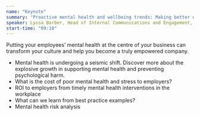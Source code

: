 ```yaml
---
name: "Keynote"
summary: "Proactive mental health and wellbeing trends: Making better workforce decisions &amp; interventions – where to next? 2020 &amp; beyond."
speaker: Lyssa Barber, Head of Internal Communications and Engagement, UBS
start-time: "09:10"
---
```


Putting your employees’ mental health at the centre of your business can transform your culture and help you become a truly empowered company.

- Mental health is undergoing a seismic shift. Discover more about the explosive growth in supporting mental health and preventing psychological harm.
- What is the cost of poor mental health and stress to employers?
- ROI to employers from timely mental health interventions in the workplace
- What can we learn from best practice examples?
- Mental health risk analysis
